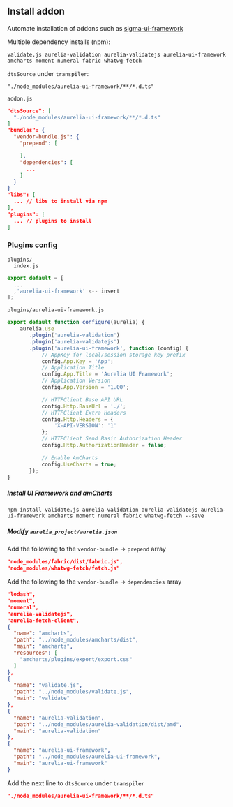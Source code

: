 ## Install addon

Automate installation of addons such as [sigma-ui-framework](https://github.com/sigmaframeworks/sigma-ui-framework)

Multiple dependency installs (npm):

`validate.js aurelia-validation aurelia-validatejs aurelia-ui-framework amcharts moment numeral fabric whatwg-fetch`

`dtsSource` under `transpiler`:

```
"./node_modules/aurelia-ui-framework/**/*.d.ts"
```

`addon.js`

```json
"dtsSource": [
  "./node_modules/aurelia-ui-framework/**/*.d.ts"
]
"bundles": {
  "vendor-bundle.js": {
    "prepend": [

    ],
    "dependencies": [
      ...
    ]
  }
}
"libs": [
  ... // libs to install via npm
],
"plugins": [
  ... // plugins to install
]
```

### Plugins config

```
plugins/
  index.js
```

```js
export default = [
  ...
  ,'aurelia-ui-framework' <-- insert
];
```

`plugins/aurelia-ui-framework.js`

```js
export default function configure(aurelia) {
    aurelia.use
       .plugin('aurelia-validation')
       .plugin('aurelia-validatejs')
       .plugin('aurelia-ui-framework', function (config) {
           // AppKey for local/session storage key prefix
           config.App.Key = 'App';
           // Application Title
           config.App.Title = 'Aurelia UI Framework';
           // Application Version
           config.App.Version = '1.00';

           // HTTPClient Base API URL
           config.Http.BaseUrl = './';
           // HTTPClient Extra Headers
           config.Http.Headers = {
               'X-API-VERSION': '1'
           };
           // HTTPClient Send Basic Authorization Header
           config.Http.AuthorizationHeader = false;

           // Enable AmCharts
           config.UseCharts = true;
       });
}
```

##### Install UI Framework and amCharts

```
npm install validate.js aurelia-validation aurelia-validatejs aurelia-ui-framework amcharts moment numeral fabric whatwg-fetch --save
```

##### Modify `aurelia_project/aurelia.json`

Add the following to the  `vendor-bundle` -> `prepend` array

```json
"node_modules/fabric/dist/fabric.js",
"node_modules/whatwg-fetch/fetch.js"
```

Add the following to the  `vendor-bundle` -> `dependencies` array

```json
"lodash",
"moment",
"numeral",
"aurelia-validatejs",
"aurelia-fetch-client",
{
  "name": "amcharts",
  "path": "../node_modules/amcharts/dist",
  "main": "amcharts",
  "resources": [
    "amcharts/plugins/export/export.css"
  ]
},
{
  "name": "validate.js",
  "path": "../node_modules/validate.js",
  "main": "validate"
},
{
  "name": "aurelia-validation",
  "path": "../node_modules/aurelia-validation/dist/amd",
  "main": "aurelia-validation"
},
{
  "name": "aurelia-ui-framework",
  "path": "../node_modules/aurelia-ui-framework",
  "main": "aurelia-ui-framework"
}
```

Add the next line to `dtsSource` under `transpiler`

```json
"./node_modules/aurelia-ui-framework/**/*.d.ts"
```

